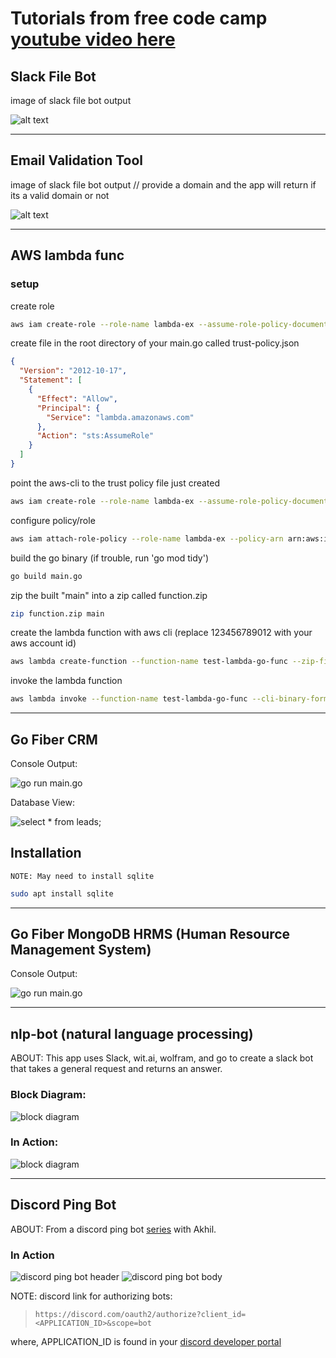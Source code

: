 # Tutorials from free code camp [youtube video here](https://www.youtube.com/watch?v=jFfo23yIWac&t=22s)

## Slack File Bot

image of slack file bot output

![alt text](./img/slack-file-bot.png "Slack File Bot")  

---

## Email Validation Tool

image of slack file bot output // provide a domain and the app will return if its a valid domain or not

![alt text](./img/email-validator.png "Email Validation Tool")  

---

## AWS lambda func

### setup

create role
```bash
aws iam create-role --role-name lambda-ex --assume-role-policy-document '{"Version": "2012-10-17","Statement": [{ "Effect": "Allow", "Principal": {"Service": "lambda.amazonaws.com"}, "Action": "sts:AssumeRole"}]}'
```

create file in the root directory of your main.go called trust-policy.json
```json
{
  "Version": "2012-10-17",
  "Statement": [
    {
      "Effect": "Allow",
      "Principal": {
        "Service": "lambda.amazonaws.com"
      },
      "Action": "sts:AssumeRole"
    }
  ]
}
```

point the aws-cli to the trust policy file just created
```bash
aws iam create-role --role-name lambda-ex --assume-role-policy-document file://trust-policy.json
```

configure policy/role
```bash
aws iam attach-role-policy --role-name lambda-ex --policy-arn arn:aws:iam::aws:policy/service-role/AWSLambdaBasicExecutionRole
```

build the go binary (if trouble, run 'go mod tidy')
```bash
go build main.go
```

zip the built "main" into a zip called function.zip
```bash
zip function.zip main
```

create the lambda function with aws cli (replace 123456789012 with your aws account id)
```bash
aws lambda create-function --function-name test-lambda-go-func --zip-file fileb://function.zip --handler main --runtime go1.x --role arn:aws:iam::123456789012:role/lambda-ex
```

invoke the lambda function
```bash
aws lambda invoke --function-name test-lambda-go-func --cli-binary-format raw-in-base64-out --payload '{"What is your name?": "Jim", "How old are you?": 33}' output.txt
```

---

## Go Fiber CRM

Console Output:

![go run main.go](./img/go-fiber-crm_run.png "Go Fiber CRM - Run")

Database View:

![select * from leads;](./img/go-fiber-crm_db.png "Go Fiber CRM - db")

## Installation

`NOTE: May need to install sqlite`

```bash
sudo apt install sqlite
```

---

## Go Fiber MongoDB HRMS (Human Resource Management System)

Console Output:

![go run main.go](./img/fiber-mongo-hrms.png)

---

## nlp-bot (natural language processing)

ABOUT: This app uses Slack, wit.ai, wolfram, and go to create a slack bot that takes a general request and returns an answer.

### Block Diagram:

![block diagram](./img/nlp-block-diagram.png)


### In Action:

![block diagram](./img/wolfram-bot.png)

---

## Discord Ping Bot

ABOUT: From a discord ping bot [series](https://www.youtube.com/playlist?list=PL5dTjWUk_cPZwsRo2ZPtgp3KejezGQeae) with Akhil. 

### In Action

![discord ping bot header](./img/discord-ping-bot-header.png)
![discord ping bot body](./img/discord-ping-bot-body.png)

NOTE:
discord link for authorizing bots: 
> `https://discord.com/oauth2/authorize?client_id=<APPLICATION_ID>&scope=bot`

where, APPLICATION_ID is found in your [discord developer portal](https://discord.com/developers/applications)
